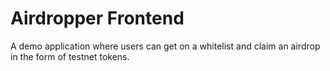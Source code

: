 # Airdropper Frontend

A demo application where users can get on a whitelist and claim an airdrop in the form of testnet tokens.
